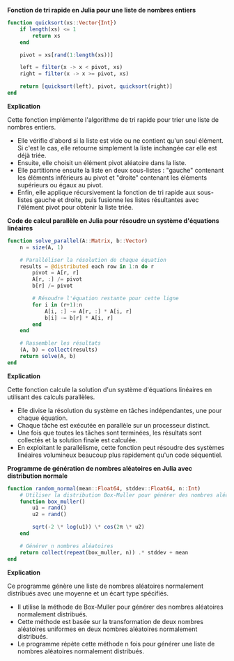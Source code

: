**Fonction de tri rapide en Julia pour une liste de nombres entiers**

```julia
function quicksort(xs::Vector{Int})
    if length(xs) <= 1
        return xs
    end

    pivot = xs[rand(1:length(xs))]

    left = filter(x -> x < pivot, xs)
    right = filter(x -> x >= pivot, xs)

    return [quicksort(left), pivot, quicksort(right)]
end
```

**Explication**

Cette fonction implémente l'algorithme de tri rapide pour trier une liste de nombres entiers.

* Elle vérifie d'abord si la liste est vide ou ne contient qu'un seul élément. Si c'est le cas, elle retourne simplement la liste inchangée car elle est déjà triée.
* Ensuite, elle choisit un élément pivot aléatoire dans la liste.
* Elle partitionne ensuite la liste en deux sous-listes : "gauche" contenant les éléments inférieurs au pivot et "droite" contenant les éléments supérieurs ou égaux au pivot.
* Enfin, elle applique récursivement la fonction de tri rapide aux sous-listes gauche et droite, puis fusionne les listes résultantes avec l'élément pivot pour obtenir la liste triée.

**Code de calcul parallèle en Julia pour résoudre un système d'équations linéaires**

```julia
function solve_parallel(A::Matrix, b::Vector)
    n = size(A, 1)

    # Paralléliser la résolution de chaque équation
    results = @distributed each row in 1:n do r
        pivot = A[r, r]
        A[r, :] /= pivot
        b[r] /= pivot

        # Résoudre l'équation restante pour cette ligne
        for i in (r+1):n
            A[i, :] -= A[r, :] * A[i, r]
            b[i] -= b[r] * A[i, r]
        end
    end

    # Rassembler les résultats
    (A, b) = collect(results)
    return solve(A, b)
end
```

**Explication**

Cette fonction calcule la solution d'un système d'équations linéaires en utilisant des calculs parallèles.

* Elle divise la résolution du système en tâches indépendantes, une pour chaque équation.
* Chaque tâche est exécutée en parallèle sur un processeur distinct.
* Une fois que toutes les tâches sont terminées, les résultats sont collectés et la solution finale est calculée.
* En exploitant le parallélisme, cette fonction peut résoudre des systèmes linéaires volumineux beaucoup plus rapidement qu'un code séquentiel.

**Programme de génération de nombres aléatoires en Julia avec distribution normale**

```julia
function random_normal(mean::Float64, stddev::Float64, n::Int)
    # Utiliser la distribution Box-Muller pour générer des nombres aléatoires normalement distribués
    function box_muller()
        u1 = rand()
        u2 = rand()

        sqrt(-2 \* log(u1)) \* cos(2π \* u2)
    end

    # Générer n nombres aléatoires
    return collect(repeat(box_muller, n)) .* stddev + mean
end
```

**Explication**

Ce programme génère une liste de nombres aléatoires normalement distribués avec une moyenne et un écart type spécifiés.

* Il utilise la méthode de Box-Muller pour générer des nombres aléatoires normalement distribués.
* Cette méthode est basée sur la transformation de deux nombres aléatoires uniformes en deux nombres aléatoires normalement distribués.
* Le programme répète cette méthode n fois pour générer une liste de nombres aléatoires normalement distribués.